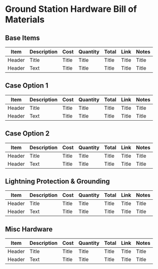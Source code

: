 # Ground Station Hardware Bill of Materials

## Base Items

| Item      | Description | Cost | Quantity | Total | Link | Notes |
| ----------- | ----------- | ----------- | ----------- | ----------- | ----------- | ----------- |
| Header      | Title       | Title       | Title       | Title       | Title       |  Title       |    
| Header   | Text        | Title       | Title       | Title       | Title       | Title       |    


## Case Option 1

| Item      | Description | Cost | Quantity | Total | Link | Notes |
| ----------- | ----------- | ----------- | ----------- | ----------- | ----------- | ----------- |
| Header      | Title       | Title       | Title       | Title       | Title       |  Title       |    
| Header   | Text        | Title       | Title       | Title       | Title       | Title       |    

## Case Option 2

| Item      | Description | Cost | Quantity | Total | Link | Notes |
| ----------- | ----------- | ----------- | ----------- | ----------- | ----------- | ----------- |
| Header      | Title       | Title       | Title       | Title       | Title       |  Title       |    
| Header   | Text        | Title       | Title       | Title       | Title       | Title       |       

## Lightning Protection & Grounding

| Item      | Description | Cost | Quantity | Total | Link | Notes |
| ----------- | ----------- | ----------- | ----------- | ----------- | ----------- | ----------- |
| Header      | Title       | Title       | Title       | Title       | Title       |  Title       |    
| Header   | Text        | Title       | Title       | Title       | Title       | Title       |    

## Misc Hardware

| Item      | Description | Cost | Quantity | Total | Link | Notes |
| ----------- | ----------- | ----------- | ----------- | ----------- | ----------- | ----------- |
| Header      | Title       | Title       | Title       | Title       | Title       |  Title       |    
| Header   | Text        | Title       | Title       | Title       | Title       | Title       |     

